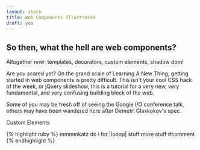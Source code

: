 ```yaml
---
layout: stock
title: Web Components Illustrated
draft: yes
---
```


## So then, what the hell are web components? ##

Altogether now: templates, decorators, custom elements, shadow dom!

Are you scared yet? On the grand scale of Learning A New Thing, getting started in web components is pretty difficult. This isn't your cool CSS hack of the week, or jQuery slideshow, this is a tutorial for a very new, very fundamental, and very confusing building block of the web.

Some of you may be fresh off of seeing the Google I/O conference talk, others may have been wandered here after Demetri Glaxkokov's spec.

Custom Elements




{% highlight ruby %}
mmmmkatz
do i for |looop|
  stuff
  more stuff
#comment
{% endhighlight %}
